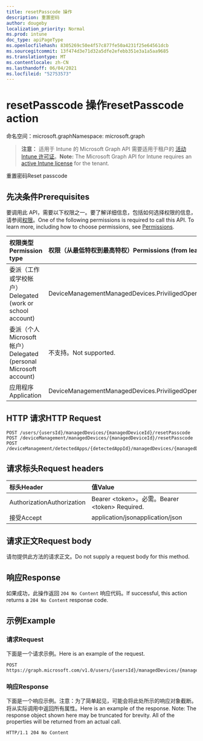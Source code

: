 ```yaml
---
title: resetPasscode 操作
description: 重置密码
author: dougeby
localization_priority: Normal
ms.prod: intune
doc_type: apiPageType
ms.openlocfilehash: 8305269c50e4f57c877fe50a4231f25e64561dcb
ms.sourcegitcommit: 13f474d3e71d32a5dfe2efebb351e3a1a5aa9685
ms.translationtype: MT
ms.contentlocale: zh-CN
ms.lasthandoff: 06/04/2021
ms.locfileid: "52753573"
---
```

# <a name="resetpasscode-action"></a><span data-ttu-id="7d6b7-103">resetPasscode 操作</span><span class="sxs-lookup"><span data-stu-id="7d6b7-103">resetPasscode action</span></span>

<span data-ttu-id="7d6b7-104">命名空间：microsoft.graph</span><span class="sxs-lookup"><span data-stu-id="7d6b7-104">Namespace: microsoft.graph</span></span>

> <span data-ttu-id="7d6b7-105">**注意：** 适用于 Intune 的 Microsoft Graph API 需要适用于租户的 [活动 Intune 许可证](https://go.microsoft.com/fwlink/?linkid=839381)。</span><span class="sxs-lookup"><span data-stu-id="7d6b7-105">**Note:** The Microsoft Graph API for Intune requires an [active Intune license](https://go.microsoft.com/fwlink/?linkid=839381) for the tenant.</span></span>

<span data-ttu-id="7d6b7-106">重置密码</span><span class="sxs-lookup"><span data-stu-id="7d6b7-106">Reset passcode</span></span>

## <a name="prerequisites"></a><span data-ttu-id="7d6b7-107">先决条件</span><span class="sxs-lookup"><span data-stu-id="7d6b7-107">Prerequisites</span></span>
<span data-ttu-id="7d6b7-p101">要调用此 API，需要以下权限之一。要了解详细信息，包括如何选择权限的信息，请参阅[权限](/graph/permissions-reference)。</span><span class="sxs-lookup"><span data-stu-id="7d6b7-p101">One of the following permissions is required to call this API. To learn more, including how to choose permissions, see [Permissions](/graph/permissions-reference).</span></span>

|<span data-ttu-id="7d6b7-110">权限类型</span><span class="sxs-lookup"><span data-stu-id="7d6b7-110">Permission type</span></span>|<span data-ttu-id="7d6b7-111">权限（从最低特权到最高特权）</span><span class="sxs-lookup"><span data-stu-id="7d6b7-111">Permissions (from least to most privileged)</span></span>|
|:---|:---|
|<span data-ttu-id="7d6b7-112">委派（工作或学校帐户）</span><span class="sxs-lookup"><span data-stu-id="7d6b7-112">Delegated (work or school account)</span></span>|<span data-ttu-id="7d6b7-113">DeviceManagementManagedDevices.PriviligedOperation.All</span><span class="sxs-lookup"><span data-stu-id="7d6b7-113">DeviceManagementManagedDevices.PriviligedOperation.All</span></span>|
|<span data-ttu-id="7d6b7-114">委派（个人 Microsoft 帐户）</span><span class="sxs-lookup"><span data-stu-id="7d6b7-114">Delegated (personal Microsoft account)</span></span>|<span data-ttu-id="7d6b7-115">不支持。</span><span class="sxs-lookup"><span data-stu-id="7d6b7-115">Not supported.</span></span>|
|<span data-ttu-id="7d6b7-116">应用程序</span><span class="sxs-lookup"><span data-stu-id="7d6b7-116">Application</span></span>|<span data-ttu-id="7d6b7-117">DeviceManagementManagedDevices.PriviligedOperation.All</span><span class="sxs-lookup"><span data-stu-id="7d6b7-117">DeviceManagementManagedDevices.PriviligedOperation.All</span></span>|

## <a name="http-request"></a><span data-ttu-id="7d6b7-118">HTTP 请求</span><span class="sxs-lookup"><span data-stu-id="7d6b7-118">HTTP Request</span></span>
<!-- {
  "blockType": "ignored"
}
-->
``` http
POST /users/{usersId}/managedDevices/{managedDeviceId}/resetPasscode
POST /deviceManagement/managedDevices/{managedDeviceId}/resetPasscode
POST /deviceManagement/detectedApps/{detectedAppId}/managedDevices/{managedDeviceId}/resetPasscode
```

## <a name="request-headers"></a><span data-ttu-id="7d6b7-119">请求标头</span><span class="sxs-lookup"><span data-stu-id="7d6b7-119">Request headers</span></span>
|<span data-ttu-id="7d6b7-120">标头</span><span class="sxs-lookup"><span data-stu-id="7d6b7-120">Header</span></span>|<span data-ttu-id="7d6b7-121">值</span><span class="sxs-lookup"><span data-stu-id="7d6b7-121">Value</span></span>|
|:---|:---|
|<span data-ttu-id="7d6b7-122">Authorization</span><span class="sxs-lookup"><span data-stu-id="7d6b7-122">Authorization</span></span>|<span data-ttu-id="7d6b7-123">Bearer &lt;token&gt;。必需。</span><span class="sxs-lookup"><span data-stu-id="7d6b7-123">Bearer &lt;token&gt; Required.</span></span>|
|<span data-ttu-id="7d6b7-124">接受</span><span class="sxs-lookup"><span data-stu-id="7d6b7-124">Accept</span></span>|<span data-ttu-id="7d6b7-125">application/json</span><span class="sxs-lookup"><span data-stu-id="7d6b7-125">application/json</span></span>|

## <a name="request-body"></a><span data-ttu-id="7d6b7-126">请求正文</span><span class="sxs-lookup"><span data-stu-id="7d6b7-126">Request body</span></span>
<span data-ttu-id="7d6b7-127">请勿提供此方法的请求正文。</span><span class="sxs-lookup"><span data-stu-id="7d6b7-127">Do not supply a request body for this method.</span></span>

## <a name="response"></a><span data-ttu-id="7d6b7-128">响应</span><span class="sxs-lookup"><span data-stu-id="7d6b7-128">Response</span></span>
<span data-ttu-id="7d6b7-129">如果成功，此操作返回 `204 No Content` 响应代码。</span><span class="sxs-lookup"><span data-stu-id="7d6b7-129">If successful, this action returns a `204 No Content` response code.</span></span>

## <a name="example"></a><span data-ttu-id="7d6b7-130">示例</span><span class="sxs-lookup"><span data-stu-id="7d6b7-130">Example</span></span>

### <a name="request"></a><span data-ttu-id="7d6b7-131">请求</span><span class="sxs-lookup"><span data-stu-id="7d6b7-131">Request</span></span>
<span data-ttu-id="7d6b7-132">下面是一个请求示例。</span><span class="sxs-lookup"><span data-stu-id="7d6b7-132">Here is an example of the request.</span></span>
``` http
POST https://graph.microsoft.com/v1.0/users/{usersId}/managedDevices/{managedDeviceId}/resetPasscode
```

### <a name="response"></a><span data-ttu-id="7d6b7-133">响应</span><span class="sxs-lookup"><span data-stu-id="7d6b7-133">Response</span></span>
<span data-ttu-id="7d6b7-p102">下面是一个响应示例。注意：为了简单起见，可能会将此处所示的响应对象截断。将从实际调用中返回所有属性。</span><span class="sxs-lookup"><span data-stu-id="7d6b7-p102">Here is an example of the response. Note: The response object shown here may be truncated for brevity. All of the properties will be returned from an actual call.</span></span>
``` http
HTTP/1.1 204 No Content
```




